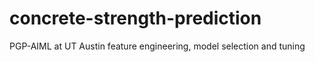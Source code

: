 # concrete-strength-prediction
PGP-AIML at UT Austin feature engineering, model selection and tuning

